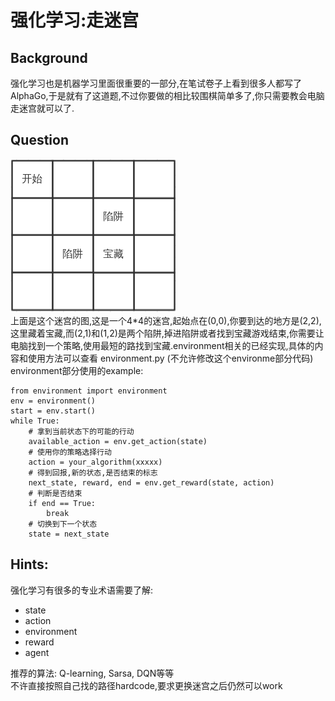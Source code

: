 # 强化学习:走迷宫
## Background
强化学习也是机器学习里面很重要的一部分,在笔试卷子上看到很多人都写了AlphaGo,于是就有了这道题,不过你要做的相比较围棋简单多了,你只需要教会电脑走迷宫就可以了.
## Question
![](maze.png)  
上面是这个迷宫的图,这是一个4*4的迷宫,起始点在(0,0),你要到达的地方是(2,2),这里藏着宝藏,而(2,1)和(1,2)是两个陷阱,掉进陷阱或者找到宝藏游戏结束,你需要让电脑找到一个策略,使用最短的路找到宝藏.environment相关的已经实现,具体的内容和使用方法可以查看 environment.py (不允许修改这个environme部分代码)
environment部分使用的example:
```
from environment import environment
env = environment()
start = env.start()
while True:
    # 拿到当前状态下的可能的行动
    available_action = env.get_action(state)
    # 使用你的策略选择行动
    action = your_algorithm(xxxxx)
    # 得到回报,新的状态,是否结束的标志
    next_state, reward, end = env.get_reward(state, action)
    # 判断是否结束
    if end == True:
        break
    # 切换到下一个状态
    state = next_state
```
## Hints:
强化学习有很多的专业术语需要了解:
 - state
 - action
 - environment
 - reward
 - agent  

推荐的算法: Q-learning, Sarsa, DQN等等  
不许直接按照自己找的路径hardcode,要求更换迷宫之后仍然可以work



